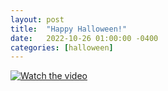```yaml
---
layout: post
title:  "Happy Halloween!"
date:   2022-10-26 01:00:00 -0400
categories: [halloween]
---
```


[![Watch the video](https://img.youtube.com/vi/0-Y7Qi3fMs0/hqdefault.jpg)](https://youtu.be/0-Y7Qi3fMs0)
